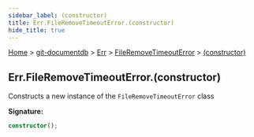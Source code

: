 ```yaml
---
sidebar_label: (constructor)
title: Err.FileRemoveTimeoutError.(constructor)
hide_title: true
---
```


[Home](./index.md) &gt; [git-documentdb](./git-documentdb.md) &gt; [Err](./git-documentdb.err.md) &gt; [FileRemoveTimeoutError](./git-documentdb.err.fileremovetimeouterror.md) &gt; [(constructor)](./git-documentdb.err.fileremovetimeouterror._constructor_.md)

## Err.FileRemoveTimeoutError.(constructor)

Constructs a new instance of the `FileRemoveTimeoutError` class

<b>Signature:</b>

```typescript
constructor();
```

